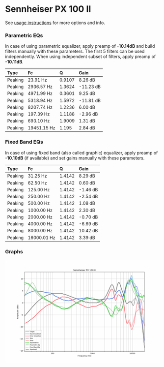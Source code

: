 # Sennheiser PX 100 II
See [usage instructions](https://github.com/jaakkopasanen/AutoEq#usage) for more options and info.

### Parametric EQs
In case of using parametric equalizer, apply preamp of **-10.14dB** and build filters manually
with these parameters. The first 5 filters can be used independently.
When using independent subset of filters, apply preamp of **-10.11dB**.

| Type    | Fc          |      Q | Gain      |
|:--------|:------------|:-------|:----------|
| Peaking | 23.91 Hz    | 0.9107 | 8.26 dB   |
| Peaking | 2936.57 Hz  | 1.3624 | -11.23 dB |
| Peaking | 4971.99 Hz  | 0.3601 | 9.25 dB   |
| Peaking | 5318.94 Hz  | 1.5972 | -11.81 dB |
| Peaking | 8207.74 Hz  | 1.2236 | 6.00 dB   |
| Peaking | 197.39 Hz   | 1.1188 | -2.96 dB  |
| Peaking | 693.10 Hz   | 1.9009 | 1.31 dB   |
| Peaking | 19451.15 Hz | 1.195  | 2.84 dB   |

### Fixed Band EQs
In case of using fixed band (also called graphic) equalizer, apply preamp of **-10.10dB**
(if available) and set gains manually with these parameters.

| Type    | Fc          |      Q | Gain     |
|:--------|:------------|:-------|:---------|
| Peaking | 31.25 Hz    | 1.4142 | 8.29 dB  |
| Peaking | 62.50 Hz    | 1.4142 | 0.60 dB  |
| Peaking | 125.00 Hz   | 1.4142 | -1.46 dB |
| Peaking | 250.00 Hz   | 1.4142 | -2.54 dB |
| Peaking | 500.00 Hz   | 1.4142 | 1.08 dB  |
| Peaking | 1000.00 Hz  | 1.4142 | 2.30 dB  |
| Peaking | 2000.00 Hz  | 1.4142 | -0.70 dB |
| Peaking | 4000.00 Hz  | 1.4142 | -6.69 dB |
| Peaking | 8000.00 Hz  | 1.4142 | 10.42 dB |
| Peaking | 16000.01 Hz | 1.4142 | 3.39 dB  |

### Graphs
![](./Sennheiser%20PX%20100%20II.png)